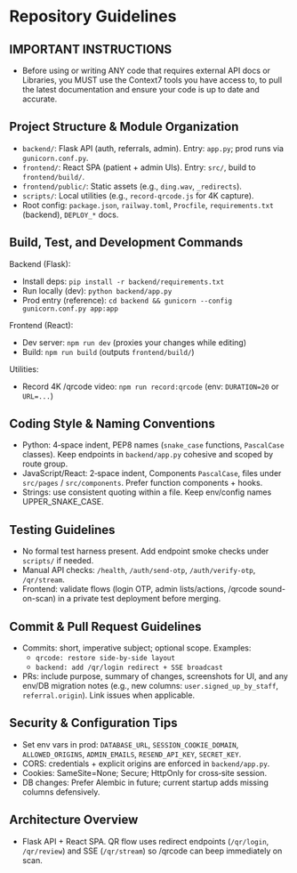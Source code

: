 # Repository Guidelines


## IMPORTANT INSTRUCTIONS
- Before using or writing ANY code that requires external API docs or Libraries, you MUST use the Context7 tools you have access to, to pull the latest documentation and ensure your code is up to date and accurate.


## Project Structure & Module Organization
- `backend/`: Flask API (auth, referrals, admin). Entry: `app.py`; prod runs via `gunicorn.conf.py`.
- `frontend/`: React SPA (patient + admin UIs). Entry: `src/`, build to `frontend/build/`.
- `frontend/public/`: Static assets (e.g., `ding.wav`, `_redirects`).
- `scripts/`: Local utilities (e.g., `record-qrcode.js` for 4K capture).
- Root config: `package.json`, `railway.toml`, `Procfile`, `requirements.txt` (backend), `DEPLOY_*` docs.

## Build, Test, and Development Commands
Backend (Flask):
- Install deps: `pip install -r backend/requirements.txt`
- Run locally (dev): `python backend/app.py`
- Prod entry (reference): `cd backend && gunicorn --config gunicorn.conf.py app:app`

Frontend (React):
- Dev server: `npm run dev` (proxies your changes while editing)
- Build: `npm run build` (outputs `frontend/build/`)

Utilities:
- Record 4K /qrcode video: `npm run record:qrcode` (env: `DURATION=20` or `URL=...`)

## Coding Style & Naming Conventions
- Python: 4‑space indent, PEP8 names (`snake_case` functions, `PascalCase` classes). Keep endpoints in `backend/app.py` cohesive and scoped by route group.
- JavaScript/React: 2‑space indent, Components `PascalCase`, files under `src/pages` / `src/components`. Prefer function components + hooks.
- Strings: use consistent quoting within a file. Keep env/config names UPPER_SNAKE_CASE.

## Testing Guidelines
- No formal test harness present. Add endpoint smoke checks under `scripts/` if needed.
- Manual API checks: `/health`, `/auth/send-otp`, `/auth/verify-otp`, `/qr/stream`.
- Frontend: validate flows (login OTP, admin lists/actions, /qrcode sound-on-scan) in a private test deployment before merging.

## Commit & Pull Request Guidelines
- Commits: short, imperative subject; optional scope. Examples:
  - `qrcode: restore side-by-side layout`
  - `backend: add /qr/login redirect + SSE broadcast`
- PRs: include purpose, summary of changes, screenshots for UI, and any env/DB migration notes (e.g., new columns: `user.signed_up_by_staff`, `referral.origin`). Link issues when applicable.

## Security & Configuration Tips
- Set env vars in prod: `DATABASE_URL`, `SESSION_COOKIE_DOMAIN`, `ALLOWED_ORIGINS`, `ADMIN_EMAILS`, `RESEND_API_KEY`, `SECRET_KEY`.
- CORS: credentials + explicit origins are enforced in `backend/app.py`.
- Cookies: SameSite=None; Secure; HttpOnly for cross‑site session.
- DB changes: Prefer Alembic in future; current startup adds missing columns defensively.

## Architecture Overview
- Flask API + React SPA. QR flow uses redirect endpoints (`/qr/login`, `/qr/review`) and SSE (`/qr/stream`) so /qrcode can beep immediately on scan.

